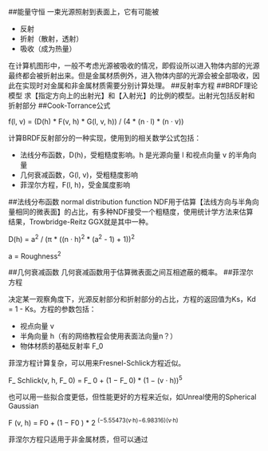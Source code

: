 ##能量守恒
一束光源照射到表面上，它有可能被

- 反射
- 折射（散射，透射）
- 吸收（成为热量）

在计算机图形中，一般不考虑光源被吸收的情况，即假设所以进入物体内部的光源最终都会被折射出来。但是金属材质例外，进入物体内部的光源会被全部吸收，因此在实现时对金属和非金属材质需要分别计算处理。
##反射率方程
##BRDF理论模型
求【指定方向上的出射光】和【入射光】的比例的模型。出射光包括反射和折射部分
##Cook-Torrance公式

f(l, v) = (D(h) * F(v, h) * G(l, v, h)) / (4 * (n · l) * (n · v))

计算BRDF反射部分的一种实现，使用到的相关数学公式包括：

- 法线分布函数，D(h)，受粗糙度影响。h 是光源向量 l 和视点向量 v 的半角向量
- 几何衰减函数，G(l, v)，受粗糙度影响
- 菲涅尔方程，F(l, h)，受金属度影响

##法线分布函数 normal distribution function
NDF用于估算【法线方向与半角向量相同的微表面】的占比，有多种NDF接受一个粗糙度，使用统计学方法来估算结果，Trowbridge-Reitz GGX就是其中一种。

D(h) = a<sup>2</sup> / (π * ((n · h)<sup>2</sup> * (a<sup>2</sup> - 1) + 1))<sup>2</sup>

a = Roughness<sup>2</sup>

##几何衰减函数
几何衰减函数用于估算微表面之间互相遮蔽的概率。
##菲涅尔方程

决定某一观察角度下，光源反射部分和折射部分的占比，方程的返回值为Ks，Kd = 1 - Ks。方程的参数包括：

- 视点向量 v
- 半角向量 h（有的网络教程会使用表面法向量n？）
- 物体材质的基础反射率 F_0

菲涅方程计算复杂，可以用来Fresnel-Schlick方程近似。

F_ Schlick(v, h, F_ 0) = F_ 0 + (1 − F_ 0) * (1 − (v · h))<sup>5</sup>

也可以用一些拟合度更低，但性能更好的方程来近似，如Unreal使用的Spherical Gaussian

F (v, h) = F0 + (1 − F0 ) * 2 <sup>(−5.55473(v·h)−6.98316)(v·h)</sup>

菲涅尔方程只适用于非金属材质，但可以通过


